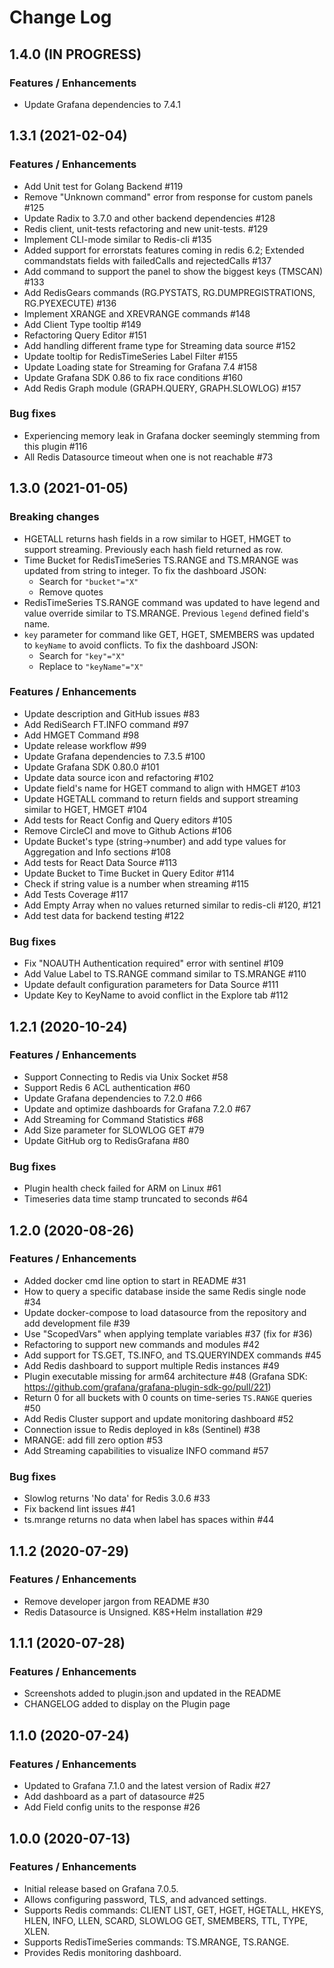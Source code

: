 # Change Log

## 1.4.0 (IN PROGRESS)

### Features / Enhancements

- Update Grafana dependencies to 7.4.1

## 1.3.1 (2021-02-04)

### Features / Enhancements

- Add Unit test for Golang Backend #119
- Remove "Unknown command" error from response for custom panels #125
- Update Radix to 3.7.0 and other backend dependencies #128
- Redis client, unit-tests refactoring and new unit-tests. #129
- Implement CLI-mode similar to Redis-cli #135
- Added support for errorstats features coming in redis 6.2; Extended commandstats fields with failedCalls and rejectedCalls #137
- Add command to support the panel to show the biggest keys (TMSCAN) #133
- Add RedisGears commands (RG.PYSTATS, RG.DUMPREGISTRATIONS, RG.PYEXECUTE) #136
- Implement XRANGE and XREVRANGE commands #148
- Add Client Type tooltip #149
- Refactoring Query Editor #151
- Add handling different frame type for Streaming data source #152
- Update tooltip for RedisTimeSeries Label Filter #155
- Update Loading state for Streaming for Grafana 7.4 #158
- Update Grafana SDK 0.86 to fix race conditions #160
- Add Redis Graph module (GRAPH.QUERY, GRAPH.SLOWLOG) #157

### Bug fixes

- Experiencing memory leak in Grafana docker seemingly stemming from this plugin #116
- All Redis Datasource timeout when one is not reachable #73

## 1.3.0 (2021-01-05)

### Breaking changes

- HGETALL returns hash fields in a row similar to HGET, HMGET to support streaming. Previously each hash field returned as row.
- Time Bucket for RedisTimeSeries TS.RANGE and TS.MRANGE was updated from string to integer. To fix the dashboard JSON:
  - Search for `"bucket"="X"`
  - Remove quotes
- RedisTimeSeries TS.RANGE command was updated to have legend and value override similar to TS.MRANGE. Previous `legend` defined field's name.
- `key` parameter for command like GET, HGET, SMEMBERS was updated to `keyName` to avoid conflicts. To fix the dashboard JSON:
  - Search for `"key"="X"`
  - Replace to `"keyName"="X"`

### Features / Enhancements

- Update description and GitHub issues #83
- Add RediSearch FT.INFO command #97
- Add HMGET Command #98
- Update release workflow #99
- Update Grafana dependencies to 7.3.5 #100
- Update Grafana SDK 0.80.0 #101
- Update data source icon and refactoring #102
- Update field's name for HGET command to align with HMGET #103
- Update HGETALL command to return fields and support streaming similar to HGET, HMGET #104
- Add tests for React Config and Query editors #105
- Remove CircleCI and move to Github Actions #106
- Update Bucket's type (string->number) and add type values for Aggregation and Info sections #108
- Add tests for React Data Source #113
- Update Bucket to Time Bucket in Query Editor #114
- Check if string value is a number when streaming #115
- Add Tests Coverage #117
- Add Empty Array when no values returned similar to redis-cli #120, #121
- Add test data for backend testing #122

### Bug fixes

- Fix "NOAUTH Authentication required" error with sentinel #109
- Add Value Label to TS.RANGE command similar to TS.MRANGE #110
- Update default configuration parameters for Data Source #111
- Update Key to KeyName to avoid conflict in the Explore tab #112

## 1.2.1 (2020-10-24)

### Features / Enhancements

- Support Connecting to Redis via Unix Socket #58
- Support Redis 6 ACL authentication #60
- Update Grafana dependencies to 7.2.0 #66
- Update and optimize dashboards for Grafana 7.2.0 #67
- Add Streaming for Command Statistics #68
- Add Size parameter for SLOWLOG GET #79
- Update GitHub org to RedisGrafana #80

### Bug fixes

- Plugin health check failed for ARM on Linux #61
- Timeseries data time stamp truncated to seconds #64

## 1.2.0 (2020-08-26)

### Features / Enhancements

- Added docker cmd line option to start in README #31
- How to query a specific database inside the same Redis single node #34
- Update docker-compose to load datasource from the repository and add development file #39
- Use "ScopedVars" when applying template variables #37 (fix for #36)
- Refactoring to support new commands and modules #42
- Add support for TS.GET, TS.INFO, and TS.QUERYINDEX commands #45
- Add Redis dashboard to support multiple Redis instances #49
- Plugin executable missing for arm64 architecture #48 (Grafana SDK: https://github.com/grafana/grafana-plugin-sdk-go/pull/221)
- Return 0 for all buckets with 0 counts on time-series `TS.RANGE` queries #50
- Add Redis Cluster support and update monitoring dashboard #52
- Connection issue to Redis deployed in k8s (Sentinel) #38
- MRANGE: add fill zero option #53
- Add Streaming capabilities to visualize INFO command #57

### Bug fixes

- Slowlog returns 'No data' for Redis 3.0.6 #33
- Fix backend lint issues #41
- ts.mrange returns no data when label has spaces within #44

## 1.1.2 (2020-07-29)

### Features / Enhancements

- Remove developer jargon from README #30
- Redis Datasource is Unsigned. K8S+Helm installation #29

## 1.1.1 (2020-07-28)

### Features / Enhancements

- Screenshots added to plugin.json and updated in the README
- CHANGELOG added to display on the Plugin page

## 1.1.0 (2020-07-24)

### Features / Enhancements

- Updated to Grafana 7.1.0 and the latest version of Radix #27
- Add dashboard as a part of datasource #25
- Add Field config units to the response #26

## 1.0.0 (2020-07-13)

### Features / Enhancements

- Initial release based on Grafana 7.0.5.
- Allows configuring password, TLS, and advanced settings.
- Supports Redis commands: CLIENT LIST, GET, HGET, HGETALL, HKEYS, HLEN, INFO, LLEN, SCARD, SLOWLOG GET, SMEMBERS, TTL, TYPE, XLEN.
- Supports RedisTimeSeries commands: TS.MRANGE, TS.RANGE.
- Provides Redis monitoring dashboard.
